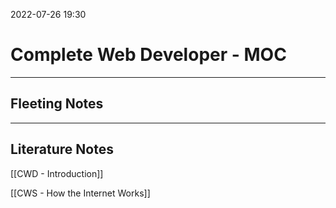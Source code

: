 2022-07-26 19:30
# Complete Web Developer - MOC
---
## Fleeting Notes


---
## Literature Notes
[[CWD - Introduction]]

[[CWS - How the Internet Works]]

